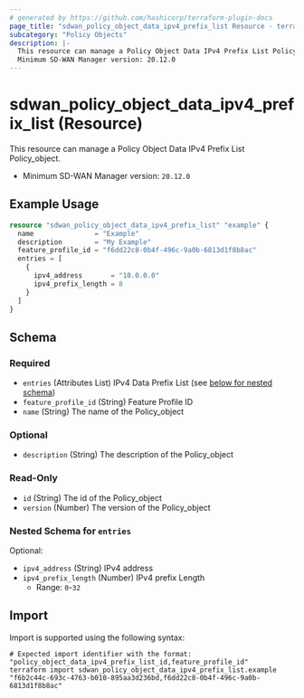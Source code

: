 ```yaml
---
# generated by https://github.com/hashicorp/terraform-plugin-docs
page_title: "sdwan_policy_object_data_ipv4_prefix_list Resource - terraform-provider-sdwan"
subcategory: "Policy Objects"
description: |-
  This resource can manage a Policy Object Data IPv4 Prefix List Policy_object.
  Minimum SD-WAN Manager version: 20.12.0
---
```


# sdwan_policy_object_data_ipv4_prefix_list (Resource)

This resource can manage a Policy Object Data IPv4 Prefix List Policy_object.
  - Minimum SD-WAN Manager version: `20.12.0`

## Example Usage

```terraform
resource "sdwan_policy_object_data_ipv4_prefix_list" "example" {
  name               = "Example"
  description        = "My Example"
  feature_profile_id = "f6dd22c8-0b4f-496c-9a0b-6813d1f8b8ac"
  entries = [
    {
      ipv4_address       = "10.0.0.0"
      ipv4_prefix_length = 8
    }
  ]
}
```

<!-- schema generated by tfplugindocs -->
## Schema

### Required

- `entries` (Attributes List) IPv4 Data Prefix List (see [below for nested schema](#nestedatt--entries))
- `feature_profile_id` (String) Feature Profile ID
- `name` (String) The name of the Policy_object

### Optional

- `description` (String) The description of the Policy_object

### Read-Only

- `id` (String) The id of the Policy_object
- `version` (Number) The version of the Policy_object

<a id="nestedatt--entries"></a>
### Nested Schema for `entries`

Optional:

- `ipv4_address` (String) IPv4 address
- `ipv4_prefix_length` (Number) IPv4 prefix Length
  - Range: `0`-`32`

## Import

Import is supported using the following syntax:

```shell
# Expected import identifier with the format: "policy_object_data_ipv4_prefix_list_id,feature_profile_id"
terraform import sdwan_policy_object_data_ipv4_prefix_list.example "f6b2c44c-693c-4763-b010-895aa3d236bd,f6dd22c8-0b4f-496c-9a0b-6813d1f8b8ac"
```
